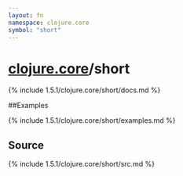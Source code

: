 ```yaml
---
layout: fn
namespace: clojure.core
symbol: "short"
---
```


# [clojure.core](../)/short

{% include 1.5.1/clojure.core/short/docs.md %}

##Examples

{% include 1.5.1/clojure.core/short/examples.md %}
## Source
{% include 1.5.1/clojure.core/short/src.md %}

